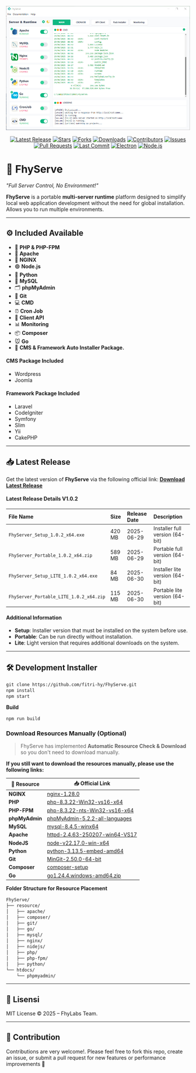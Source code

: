 <img src="./templates/images/sss.jpg"/>

<div align="center">

[![Latest Release](https://img.shields.io/github/v/release/fitri-hy/FhyServe?style=flat&logo=github&color=2bbc8a)](https://github.com/fitri-hy/FhyServe/releases/latest)
[![Stars](https://img.shields.io/github/stars/fitri-hy/FhyServe?style=flat&logo=github&color=ffd700)](https://github.com/fitri-hy/FhyServe/stargazers)
[![Forks](https://img.shields.io/github/forks/fitri-hy/FhyServe?style=flat&logo=github&color=blueviolet)](https://github.com/fitri-hy/FhyServe/network/members)
[![Downloads ](https://img.shields.io/github/downloads/fitri-hy/FhyServe/total?style=flat&color=orange)](https://github.com/fitri-hy/FhyServe/releases)
[![Contributors](https://img.shields.io/github/contributors/fitri-hy/FhyServe.svg?style=flat&color=informational)](https://github.com/fitri-hy/FhyServe/graphs/contributors)
[![Issues](https://img.shields.io/github/issues/fitri-hy/FhyServe.svg?style=flat&color=critical)](https://github.com/fitri-hy/FhyServe/issues)
[![Pull Requests](https://img.shields.io/github/issues-pr/fitri-hy/FhyServe.svg?style=flat&color=blue)](https://github.com/fitri-hy/FhyServe/pulls)
[![Last Commit](https://img.shields.io/github/last-commit/fitri-hy/FhyServe?style=flat&logo=github&color=4c1)](https://github.com/fitri-hy/FhyServe/commits/main)
[![Electron](https://img.shields.io/badge/framework-Electron-47848F?style=flat&logo=electron&logoColor=white)](https://www.electronjs.org/)
[![Node.js](https://img.shields.io/badge/runtime-Node.js-339933?style=flat&logo=node.js&logoColor=white)](https://nodejs.org/)

</div>

# 🚀 FhyServe

*"Full Server Control, No Environment!"*

**FhyServe** is a portable **multi-server runtime** platform designed to simplify local web application development without the need for global installation. Allows you to run multiple environments.

---

## ⚙️ Included Available

- 🐘 **PHP & PHP-FPM** 
- 🧰 **Apache**
- 🚀 **NGINX**
- 🟢 **Node.js**
- 🐍 **Python**
- 🐬 **MySQL**
- 🗂 **phpMyAdmin**
- 🐙 **Git**
- 💻 **CMD**
- ⏰ **Cron Job**
- 📡 **Client API**
- 📊 **Monitoring**
- 📦 **Composer**
- 🐭 **Go**
- 🧱 **CMS & Framework Auto Installer Package.**

#### CMS Package Included

- Wordpress
- Joomla

#### Framework Package Included

- Laravel
- CodeIgniter
- Symfony
- Slim
- Yii
- CakePHP

---

## 📥 Latest Release

Get the latest version of **FhyServe** via the following official link:
[**Download Latest Release**](https://github.com/fitri-hy/FhyServe/releases/latest)

#### Latest Release Details V1.0.2

| File Name                               | Size   | Release Date         | Description                     |
| :-------------------------------------- | :----- | :------------------- | :------------------------------ |
| `FhyServer_Setup_1.0.2_x64.exe`         | 420 MB | 2025-06-29           | Installer full version (64-bit) |
| `FhyServer_Portable_1.0.2_x64.zip`      | 589 MB | 2025-06-29           | Portable full version (64-bit)  |
| `FhyServer_Setup_LITE_1.0.2_x64.exe`    | 84 MB  | 2025-06-30           | Installer lite version (64-bit) |
| `FhyServer_Portable_LITE_1.0.2_x64.zip` | 115 MB | 2025-06-30           | Portable lite version (64-bit)  |

#### Additional Information

* **Setup**: Installer version that must be installed on the system before use.
* **Portable**: Can be run directly without installation.
* **Lite**: Light version that requires additional downloads on the system.

---
## 🛠️ Development Installer

```
git clone https://github.com/fitri-hy/FhyServe.git
npm install
npm start
```

**Build**

```
npm run build
```

### Download Resources Manually (Optional)

> FhyServe has implemented **Automatic Resource Check & Download** so you don't need to download manually.

**If you still want to download the resources manually, please use the following links:**

| 🔗 Resource    | 📥 Official Link |
|----------------|------------------|
| **NGINX**      | [nginx-1.28.0](https://nginx.org/en/download.html/) |
| **PHP**        | [php-8.3.22-Win32-vs16-x64](https://windows.php.net/downloads/releases/) |
| **PHP-FPM**    | [php-8.3.22-nts-Win32-vs16-x64](https://windows.php.net/download/) |
| **phpMyAdmin** | [phpMyAdmin-5.2.2-all-languages](https://www.phpmyadmin.net/downloads/) |
| **MySQL**      | [mysql-8.4.5-winx64](https://dev.mysql.com/downloads/mysql/) |
| **Apache**     | [httpd-2.4.63-250207-win64-VS17](https://www.apachelounge.com/download/) |
| **NodeJS**     | [node-v22.17.0-win-x64](https://nodejs.org/en/download) |
| **Python**     | [python-3.13.5-embed-amd64](https://www.python.org/downloads/windows/) |
| **Git**        | [MinGit-2.50.0-64-bit](https://github.com/git-for-windows/git/releases/tag/v2.50.0.windows.1) |
| **Composer**   | [composer-setup](https://getcomposer.org/download/) |
| **Go**         | [go1.24.4.windows-amd64.zip](https://go.dev/dl/) |

**Folder Structure for Resource Placement**

```
FhyServe/
├── resource/
│   ├── apache/
│   ├── composer/
│   ├── git/
│   ├── go/
│   ├── mysql/
│   ├── nginx/
│   ├── nidejs/
│   ├── php/
│   ├── php-fpm/
│   ├── python/
└── htdocs/
    └── phpmyadmin/
```

---

## 📜 Lisensi

MIT License © 2025 – FhyLabs Team.

---

## 🤝 Contribution

Contributions are very welcome!.
Please feel free to fork this repo, create an issue, or submit a pull request for new features or performance improvements 🚀